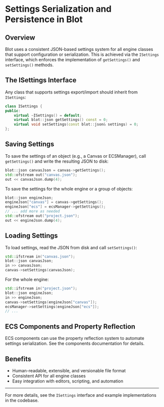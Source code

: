 # Settings Serialization and Persistence in Blot

## Overview
Blot uses a consistent JSON-based settings system for all engine classes that support configuration or serialization. This is achieved via the `ISettings` interface, which enforces the implementation of `getSettings()` and `setSettings()` methods.

## The ISettings Interface
Any class that supports settings export/import should inherit from `ISettings`:

```cpp
class ISettings {
public:
    virtual ~ISettings() = default;
    virtual blot::json getSettings() const = 0;
    virtual void setSettings(const blot::json& settings) = 0;
};
```

## Saving Settings
To save the settings of an object (e.g., a Canvas or ECSManager), call `getSettings()` and write the resulting JSON to disk:

```cpp
blot::json canvasJson = canvas->getSettings();
std::ofstream out("canvas.json");
out << canvasJson.dump(4);
```

To save the settings for the whole engine or a group of objects:

```cpp
blot::json engineJson;
engineJson["canvas"] = canvas->getSettings();
engineJson["ecs"] = ecsManager->getSettings();
// ... add more as needed
std::ofstream out("project.json");
out << engineJson.dump(4);
```

## Loading Settings
To load settings, read the JSON from disk and call `setSettings()`:

```cpp
std::ifstream in("canvas.json");
blot::json canvasJson;
in >> canvasJson;
canvas->setSettings(canvasJson);
```

For the whole engine:

```cpp
std::ifstream in("project.json");
blot::json engineJson;
in >> engineJson;
canvas->setSettings(engineJson["canvas"]);
ecsManager->setSettings(engineJson["ecs"]);
// ...
```

## ECS Components and Property Reflection
ECS components can use the property reflection system to automate settings serialization. See the components documentation for details.

## Benefits
- Human-readable, extensible, and versionable file format
- Consistent API for all engine classes
- Easy integration with editors, scripting, and automation

---

For more details, see the `ISettings` interface and example implementations in the codebase. 